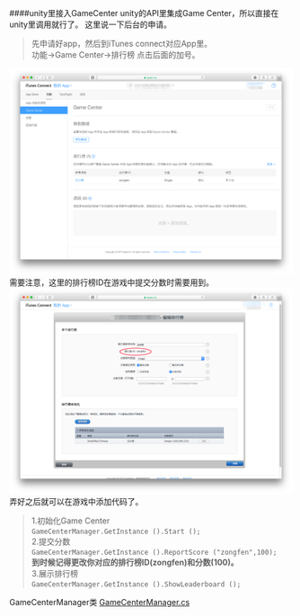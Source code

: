 ####unity里接入GameCenter
unity的API里集成Game Center，所以直接在unity里调用就行了。
这里说一下后台的申请。  
>先申请好app，然后到iTunes connect对应App里。  
>功能->Game Center->排行榜 点击后面的加号。  
 
![Gamecenter](./SDK/Gamecenter1.png)  
需要注意，这里的排行榜ID在游戏中提交分数时需要用到。  
![Gamecenter](./SDK/Gamecenter2.png)  
弄好之后就可以在游戏中添加代码了。  
>1.初始化Game Center  
>`GameCenterManager.GetInstance ().Start ();`  
>2.提交分数  
>`GameCenterManager.GetInstance ().ReportScore ("zongfen",100);`  
>**到时候记得更改你对应的排行榜ID(zongfen)和分数(100)。**  
>3.展示排行榜  
>`GameCenterManager.GetInstance ().ShowLeaderboard ();`  

GameCenterManager类
[GameCenterManager.cs](./SDK/GameCenterManager.cs)